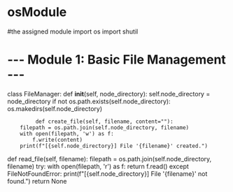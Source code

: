 # osModule
#the assigned module
import os
import shutil

# --- Module 1: Basic File Management ---
class FileManager:
    def __init__(self, node_directory):
        self.node_directory = node_directory
        if not os.path.exists(self.node_directory):
            os.makedirs(self.node_directory)

             def create_file(self, filename, content=""):
        filepath = os.path.join(self.node_directory, filename)
        with open(filepath, 'w') as f:
            f.write(content)
        print(f"[{self.node_directory}] File '{filename}' created.")
def read_file(self, filename):
        filepath = os.path.join(self.node_directory, filename)
        try:
            with open(filepath, 'r') as f:
                return f.read()
        except FileNotFoundError:
            print(f"[{self.node_directory}] File '{filename}' not found.")
            return None
